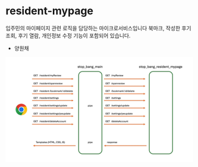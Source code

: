 # resident-mypage

입주민의 마이페이지 관련 로직을 담당하는 마이크로서비스입니다
북마크, 작성한 후기 조회, 후기 열람, 개인정보 수정 기능이 포함되어 있습니다.
- 양원채

<img src='./resident-mypage-msa.jpg'>